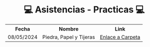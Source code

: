 <h1 align="center">💻 Asistencias - Practicas 💻</h1>

<table>
  <tr>
    <th>Fecha</th>
    <th>Nombre</th>
    <th>Link</th>
  </tr>
  <tr>
    <td>08/05/2024</td>
    <td>Piedra, Papel y Tijeras</td>
    <td><a href="https://github.com/CodeStrong2023/-Programando-Ando---tercer-semestre/tree/Asistencias/PiedraPapelTijeras">Enlace a Carpeta</a></td>
  </tr>
</table>
